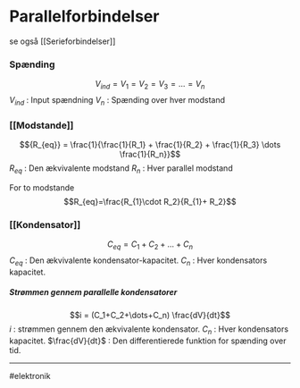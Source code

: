 # Parallelforbindelser
se også [[Serieforbindelser]]

### Spænding
$$V_{ind} = V_1 = V_2 = V_3 = \dots = V_n$$
$V_{ind}$ : Input spændning
$V_n$ : Spænding over hver modstand


### [[Modstande]]
$${R_{eq}} = \frac{1}{\frac{1}{R_1} + \frac{1}{R_2} + \frac{1}{R_3} \dots \frac{1}{R_n}}$$
$R_{eq}$ : Den ækvivalente modstand
$R_n$ : Hver parallel modstand

For to modstande
$$R_{eq}=\frac{R_{1}\cdot R_2}{R_{1}+ R_2}$$

### [[Kondensator]]
$$C_{eq} = C_1 + C_2+\dots+C_n$$
$C_{eq}$ : Den ækvivalente kondensator-kapacitet.
$C_n$ : Hver kondensators kapacitet.

##### Strømmen gennem parallelle kondensatorer
$$i = (C_1+C_2+\dots+C_n) \frac{dV}{dt}$$
$i$ : strømmen gennem den ækvivalente kondensator.
$C_n$ : Hver kondensators kapacitet.
$\frac{dV}{dt}$ : Den differentierede funktion for spænding over tid.

---
#elektronik 



